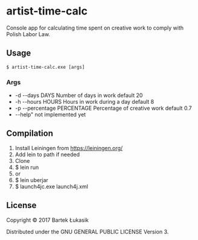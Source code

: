 # artist-time-calc
Console app for calculating time spent on creative work to comply with Polish Labor Law.

## Usage
    $ artist-time-calc.exe [args]

### Args
* -d   --days DAYS   Number of days in work  default 20
* -h   --hours HOURS   Hours in work during a day  default 8
* -p   --percentage PERCENTAGE   Percentage of creative work  default 0.7
* --help" not implemented yet

## Compilation
1. Install Leiningen from https://leiningen.org/
1. Add lein to path if needed
1. Clone
1. $ lein run
1. or
1. $ lein uberjar
1. $ launch4jc.exe launch4j.xml

## License

Copyright © 2017 Bartek Łukasik

Distributed under the GNU GENERAL PUBLIC LICENSE Version 3.